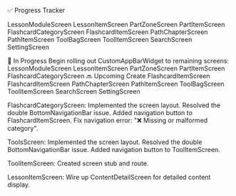 ✅ Progress Tracker

LessonModuleScreen
LessonItemScreen
PartZoneScreen
PartItemScreen
FlashcardCategoryScreen
FlashcardItemScreen
PathChapterScreen
PathItemScreen
ToolBagScreen
ToolItemScreen
SearchScreen
SettingScreen




🔄 In Progress
Begin rolling out CustomAppBarWidget to remaining screens:
                LessonModuleScreen
                LessonItemScreen
                PartZoneScreen
                PartItemScreen
                FlashcardCategoryScreen
🔜 Upcoming
Create FlashcardItemScreen
FlashcardItemScreen
PathChapterScreen
PathItemScreen
ToolBagScreen
ToolItemScreen
SearchScreen
SettingScreen




FlashcardCategoryScreen:
 Implemented the screen layout.
 Resolved the double BottomNavigationBar issue.
 Added navigation button to FlashcardItemScreen.
 Fix navigation error: "❌ Missing or malformed category".



ToolsScreen:
 Implemented the screen layout.
 Resolved the double BottomNavigationBar issue.
 Added navigation button to ToolItemScreen.

ToolItemScreen:
 Created screen stub and route.

LessonItemScreen:
 Wire up ContentDetailScreen for detailed content display.